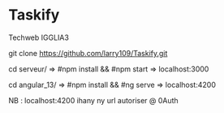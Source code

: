 # Taskify

Techweb IGGLIA3



git clone https://github.com/larry109/Taskify.git

cd serveur/  => #npm install && #npm start   => localhost:3000

cd angular_13/ => #npm install && #ng serve  => localhost:4200 

NB : localhost:4200 ihany ny url autoriser @ 0Auth
